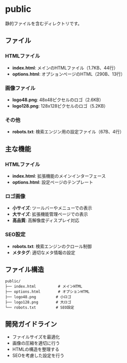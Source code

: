 # public

静的ファイルを含むディレクトリです。

## ファイル

### HTMLファイル
- **index.html**: メインのHTMLファイル（1.7KB、44行）
- **options.html**: オプションページのHTML（290B、13行）

### 画像ファイル
- **logo48.png**: 48x48ピクセルのロゴ（2.6KB）
- **logo128.png**: 128x128ピクセルのロゴ（5.2KB）

### その他
- **robots.txt**: 検索エンジン用の設定ファイル（67B、4行）

## 主な機能

### HTMLファイル
- **index.html**: 拡張機能のメインインターフェース
- **options.html**: 設定ページのテンプレート

### ロゴ画像
- **小サイズ**: ツールバーやメニューでの表示
- **大サイズ**: 拡張機能管理ページでの表示
- **高品質**: 高解像度ディスプレイ対応

### SEO設定
- **robots.txt**: 検索エンジンのクロール制御
- **メタタグ**: 適切なメタ情報の設定

## ファイル構造

```
public/
├── index.html          # メインHTML
├── options.html        # オプションHTML
├── logo48.png         # 小ロゴ
├── logo128.png        # 大ロゴ
└── robots.txt         # SEO設定
```

## 開発ガイドライン

- ファイルサイズを最適化
- 画像の圧縮を適切に行う
- HTMLの構造を整理する
- SEOを考慮した設定を行う
